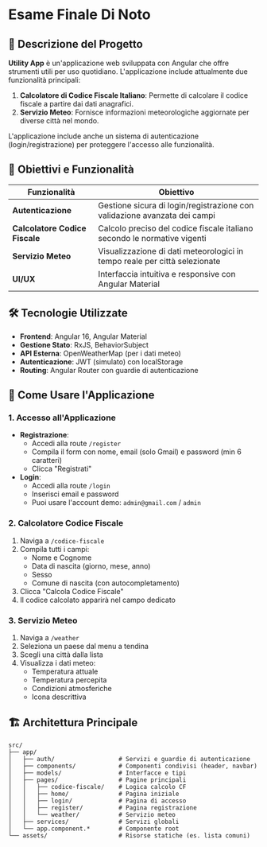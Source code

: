 # Esame Finale Di Noto

## 📌 Descrizione del Progetto

**Utility App** è un'applicazione web sviluppata con Angular che offre strumenti utili per uso quotidiano. L'applicazione include attualmente due funzionalità principali:

1. **Calcolatore di Codice Fiscale Italiano**: Permette di calcolare il codice fiscale a partire dai dati anagrafici.
2. **Servizio Meteo**: Fornisce informazioni meteorologiche aggiornate per diverse città nel mondo.

L'applicazione include anche un sistema di autenticazione (login/registrazione) per proteggere l'accesso alle funzionalità.

## 🎯 Obiettivi e Funzionalità

| Funzionalità                   | Obiettivo                                                                  |
| ------------------------------ | -------------------------------------------------------------------------- |
| **Autenticazione**             | Gestione sicura di login/registrazione con validazione avanzata dei campi  |
| **Calcolatore Codice Fiscale** | Calcolo preciso del codice fiscale italiano secondo le normative vigenti   |
| **Servizio Meteo**             | Visualizzazione di dati meteorologici in tempo reale per città selezionate |
| **UI/UX**                      | Interfaccia intuitiva e responsive con Angular Material                    |

## 🛠 Tecnologie Utilizzate

- **Frontend**: Angular 16, Angular Material
- **Gestione Stato**: RxJS, BehaviorSubject
- **API Esterna**: OpenWeatherMap (per i dati meteo)
- **Autenticazione**: JWT (simulato) con localStorage
- **Routing**: Angular Router con guardie di autenticazione

## 🚀 Come Usare l'Applicazione

### 1. Accesso all'Applicazione

- **Registrazione**:
  - Accedi alla route `/register`
  - Compila il form con nome, email (solo Gmail) e password (min 6 caratteri)
  - Clicca "Registrati"
- **Login**:
  - Accedi alla route `/login`
  - Inserisci email e password
  - Puoi usare l'account demo: `admin@gmail.com` / `admin`

### 2. Calcolatore Codice Fiscale

1. Naviga a `/codice-fiscale`
2. Compila tutti i campi:
   - Nome e Cognome
   - Data di nascita (giorno, mese, anno)
   - Sesso
   - Comune di nascita (con autocompletamento)
3. Clicca "Calcola Codice Fiscale"
4. Il codice calcolato apparirà nel campo dedicato

### 3. Servizio Meteo

1. Naviga a `/weather`
2. Seleziona un paese dal menu a tendina
3. Scegli una città dalla lista
4. Visualizza i dati meteo:
   - Temperatura attuale
   - Temperatura percepita
   - Condizioni atmosferiche
   - Icona descrittiva

## 🏗 Architettura Principale

```plaintext
src/
├── app/
│   ├── auth/                  # Servizi e guardie di autenticazione
│   ├── components/            # Componenti condivisi (header, navbar)
│   ├── models/                # Interfacce e tipi
│   ├── pages/                 # Pagine principali
│   │   ├── codice-fiscale/    # Logica calcolo CF
│   │   ├── home/              # Pagina iniziale
│   │   ├── login/             # Pagina di accesso
│   │   ├── register/          # Pagina registrazione
│   │   └── weather/           # Servizio meteo
│   ├── services/              # Servizi globali
│   └── app.component.*        # Componente root
└── assets/                    # Risorse statiche (es. lista comuni)
```

